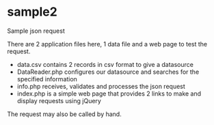 sample2
=======

Sample json request

There are 2 application files here, 1 data file and a web page to test the request.

 * data.csv contains 2 records in csv format to give a datasource
 * DataReader.php configures our datasource and searches for the specified information
 * info.php receives, validates and processes the json request
 * index.php is a simple web page that provides 2 links to make and display requests using jQuery
 
 The request may also be called by hand.
